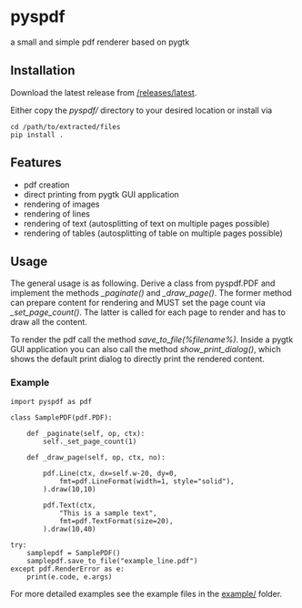 # pyspdf
a small and simple pdf renderer based on pygtk

## Installation
Download the latest release from [/releases/latest](https://github.com/lschw/pyspdf/releases/latest).

Either copy the *pyspdf/* directory to your desired location or install via

    cd /path/to/extracted/files
    pip install .


## Features
* pdf creation
* direct printing from pygtk GUI application
* rendering of images
* rendering of lines
* rendering of text (autosplitting of text on multiple pages possible)
* rendering of tables (autosplitting of table on multiple pages possible)


## Usage
The general usage is as following. Derive a class from pyspdf.PDF and implement the methods *_paginate()* and *_draw_page()*. The former method can prepare content for rendering and MUST set the page count via *_set_page_count()*. The latter is called for each page to render and has to draw all the content.

To render the pdf call the method *save_to_file(%filename%)*. Inside a pygtk GUI application you can also call the method *show_print_dialog()*, which shows the default print dialog to directly print the rendered content.


### Example
    
    import pyspdf as pdf

    class SamplePDF(pdf.PDF):
    
        def _paginate(self, op, ctx):
            self._set_page_count(1)
        
        def _draw_page(self, op, ctx, no):
        
            pdf.Line(ctx, dx=self.w-20, dy=0,
                fmt=pdf.LineFormat(width=1, style="solid"),
            ).draw(10,10)
            
            pdf.Text(ctx,
                "This is a sample text",
                fmt=pdf.TextFormat(size=20),
            ).draw(10,40)
        
    try:
        samplepdf = SamplePDF()
        samplepdf.save_to_file("example_line.pdf")
    except pdf.RenderError as e:
        print(e.code, e.args)


For more detailed examples see the example files in the [example/](example/) folder.
